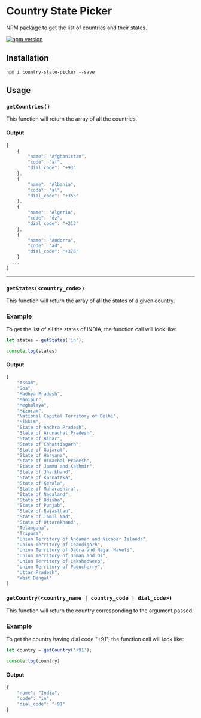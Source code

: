 # Country State Picker

NPM package to get the list of countries and their states.

[![npm version](https://badge.fury.io/js/country-state-picker.svg)](https://badge.fury.io/js/country-state-picker)

## Installation

`npm i country-state-picker --save`

## Usage

### `getCountries()`

This function will return the array of all the countries.

#### Output

```javascript
[
    {
        "name": "Afghanistan",
        "code": "af",
        "dial_code": "+93"
    },
    {
        "name": "Albania",
        "code": "al",
        "dial_code": "+355"
    },
    {
        "name": "Algeria",
        "code": "dz",
        "dial_code": "+213"
    },
    {
        "name": "Andorra",
        "code": "ad",
        "dial_code": "+376"
    }
  ...
]
```

---

### `getStates(<country_code>)`

This function will return the array of all the states of a given country.

### Example

To get the list of all the states of INDIA, the function call will look like:

```javascript
let states = getStates('in');

console.log(states)
```

#### Output

```javascript
[
    "Assam",
    "Goa",
    "Madhya Pradesh",
    "Manipur",
    "Meghalaya",
    "Mizoram",
    "National Capital Territory of Delhi",
    "Sikkim",
    "State of Andhra Pradesh",
    "State of Arunachal Pradesh",
    "State of Bihar",
    "State of Chhattisgarh",
    "State of Gujarat",
    "State of Haryana",
    "State of Himachal Pradesh",
    "State of Jammu and Kashmir",
    "State of Jharkhand",
    "State of Karnataka",
    "State of Kerala",
    "State of Maharashtra",
    "State of Nagaland",
    "State of Odisha",
    "State of Punjab",
    "State of Rajasthan",
    "State of Tamil Nad",
    "State of Uttarakhand",
    "Telangana",
    "Tripura",
    "Union Territory of Andaman and Nicobar Islands",
    "Union Territory of Chandigarh",
    "Union Territory of Dadra and Nagar Haveli",
    "Union Territory of Daman and Di",
    "Union Territory of Lakshadweep",
    "Union Territory of Puducherry",
    "Uttar Pradesh",
    "West Bengal"
]
```

### `getCountry(<country_name | country_code | dial_code>)`

This function will return the country corresponding to the argument passed.

### Example

To get the country having dial code "+91", the function call will look like:

```javascript
let country = getCountry('+91');

console.log(country)
```

#### Output

```javascript
{
    "name": "India",
    "code": "in",
    "dial_code": "+91"
}
```
